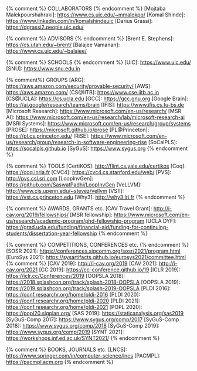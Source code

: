 {% comment %}             COLLABORATORS
{% endcomment %}
[Mojtaba Malekpourshahraki]:          https://www.cs.uic.edu/~mmalekpo/
[Komal Shinde]:                       https://www.linkedin.com/in/komalshindeuic
[Darius Grassi]:                      https://dgrassi2.people.uic.edu/

{% comment %}  ADVISORS
{% endcomment %}
[Brent E. Stephens]:              https://cs.utah.edu/~brent/
[Balajee Vamanan]:                https://www.cs.uic.edu/~balajee/

{% comment %}             SCHOOLS
{% endcomment %}
[UIC]:             https://www.uic.edu/
[SNU]: https://www.snu.edu.in

{% comment%}              GROUPS
[ARG]:                    https://aws.amazon.com/security/provable-security/
[AWS]:                    https://aws.amazon.com/
[CS@IITB]:                https://www.cse.iitb.ac.in
[CS@UCLA]:                https://cs.ucla.edu
[GCC]:                    https://gcc.gnu.org
[Google Brain]:           https://ai.google/research/teams/brain
[IFIS]:                   https://www.ifis.cs.tu-bs.de
[Microsoft Research]:     https://www.microsoft.com/en-us/research/
[MSR AI]:                 https://www.microsoft.com/en-us/research/lab/microsoft-research-ai
[MSRI Systems]:           https://www.microsoft.com/en-us/research/group/systems
[PROSE]:                  https://microsoft.github.io/prose
[PL@Princeton]:           https://pl.cs.princeton.edu/
[RiSE]:                   https://www.microsoft.com/en-us/research/group/research-in-software-engineering-rise
[SoCalPLS]:               https://socalpls.github.io
[SyGuS]:                  https://www.sygus.org
{% endcomment %}


{% comment %}             TOOLS
[CertiKOS]:               http://flint.cs.yale.edu/certikos
[Coq]:                    https://coq.inria.fr
[CVC4]:                   https://cvc4.cs.stanford.edu/web/
[PVS]:                    http://pvs.csl.sri.com
[LoopInvGen]:             https://github.com/SaswatPadhi/LoopInvGen
[VeLLVM]:                 http://www.cis.upenn.edu/~stevez/vellvm
[VST]:                    https://vst.cs.princeton.edu
[Why3]:                   http://why3.lri.fr
{% endcomment %}


{% comment %}             AWARDS, GRANTS etc.
[CAV Travel Grant]:       http://i-cav.org/2019/fellowships/
[MSR fellowship]:         https://www.microsoft.com/en-us/research/academic-program/phd-fellowship-program
[UCLA DYF]:               https://grad.ucla.edu/funding/financial-aid/funding-for-continuing-students/dissertation-year-fellowship
{% endcomment %}


{% comment %}             COMPETITIONS, CONFERENCES etc.
{% endcomment %}
[SOSR 2021]:              https://conferences.sigcomm.org/sosr/2021/program.html
[EuroSys 2021]:           https://sysartifacts.github.io/eurosys2021/committee.html
{% comment %}
[CAV 2019]:               http://i-cav.org/2019
[CAV 2021]:               http://i-cav.org/2021
[CC 2019]:                https://cc-conference.github.io/19
[ICLR 2019]:              https://iclr.cc/Conferences/2019
[OOPSLA 2018]:            https://2018.splashcon.org/track/splash-2018-OOPSLA
[OOPSLA 2019]:            https://2019.splashcon.org/track/splash-2019-OOPSLA
[PLDI 2016]:              https://conf.researchr.org/home/pldi-2016
[PLDI 2020]:              https://conf.researchr.org/home/pldi-2020
[PLDI 2021]:              https://conf.researchr.org/home/pldi-2021
[POPL 2020]:              https://popl20.sigplan.org/
[SAS 2019]:               https://staticanalysis.org/sas2019
[SyGuS-Comp 2017]:        https://www.sygus.org/comp/2017
[SyGuS-Comp 2018]:        https://www.sygus.org/comp/2018
[SyGuS-Comp 2019]:        https://www.sygus.org/comp/2019
[SYNT 2021]:              https://workshops.inf.ed.ac.uk/SYNT2021/
{% endcomment %}


{% comment %}             BOOKS, JOURNALS etc.
[LNCS]:                   https://www.springer.com/in/computer-science/lncs
[PACMPL]:                 https://pacmpl.acm.org
{% endcomment %}
